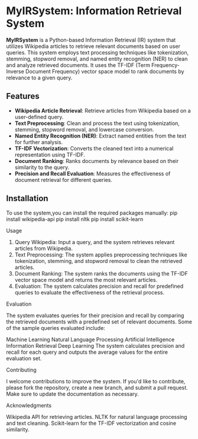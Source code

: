 # MyIRSystem: Information Retrieval System

**MyIRSystem** is a Python-based Information Retrieval (IR) system that utilizes Wikipedia articles to retrieve relevant documents based on user queries. This system employs text processing techniques like tokenization, stemming, stopword removal, and named entity recognition (NER) to clean and analyze retrieved documents. It uses the TF-IDF (Term Frequency-Inverse Document Frequency) vector space model to rank documents by relevance to a given query.

## Features

- **Wikipedia Article Retrieval**: Retrieve articles from Wikipedia based on a user-defined query.
- **Text Preprocessing**: Clean and process the text using tokenization, stemming, stopword removal, and lowercase conversion.
- **Named Entity Recognition (NER)**: Extract named entities from the text for further analysis.
- **TF-IDF Vectorization**: Converts the cleaned text into a numerical representation using TF-IDF.
- **Document Ranking**: Ranks documents by relevance based on their similarity to the query.
- **Precision and Recall Evaluation**: Measures the effectiveness of document retrieval for different queries.

## Installation

To use the system,you can install the required packages manually:
pip install wikipedia-api
pip install nltk
pip install scikit-learn

Usage

1. Query Wikipedia: Input a query, and the system retrieves relevant articles from Wikipedia.
2. Text Preprocessing: The system applies preprocessing techniques like tokenization, stemming, and stopword removal to clean the retrieved articles.
3. Document Ranking: The system ranks the documents using the TF-IDF vector space model and returns the most relevant articles.
4. Evaluation: The system calculates precision and recall for predefined queries to evaluate the effectiveness of the retrieval process.

Evaluation

The system evaluates queries for their precision and recall by comparing the retrieved documents with a predefined set of relevant documents. Some of the sample queries evaluated include:

Machine Learning
Natural Language Processing
Artificial Intelligence
Information Retrieval
Deep Learning
The system calculates precision and recall for each query and outputs the average values for the entire evaluation set.

Contributing

I welcome contributions to improve the system. If you'd like to contribute, please fork the repository, create a new branch, and submit a pull request. Make sure to update the documentation as necessary.


Acknowledgments

Wikipedia API for retrieving articles.
NLTK for natural language processing and text cleaning.
Scikit-learn for the TF-IDF vectorization and cosine similarity.
